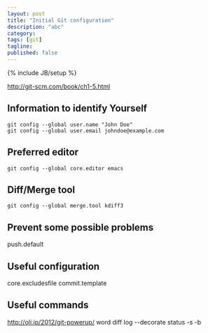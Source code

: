 ```yaml
---
layout: post
title: "Initial Git configuration"
description: "abc"
category: 
tags: [git]
tagline:
published: false
---
```

{% include JB/setup %}


http://git-scm.com/book/ch1-5.html

## Information to identify Yourself

    git config --global user.name "John Doe"
    git config --global user.email johndoe@example.com

## Preferred editor

	git config --global core.editor emacs

## Diff/Merge tool

	git config --global merge.tool kdiff3

## Prevent some possible problems

push.default

## Useful configuration

core.excludesfile
commit.template


## Useful commands

http://oli.jp/2012/git-powerup/
word diff
log --decorate
status -s -b
